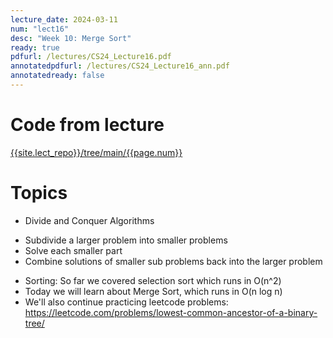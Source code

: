 ```yaml
---
lecture_date: 2024-03-11
num: "lect16"
desc: "Week 10: Merge Sort"
ready: true
pdfurl: /lectures/CS24_Lecture16.pdf
annotatedpdfurl: /lectures/CS24_Lecture16_ann.pdf
annotatedready: false
---
```


# Code from lecture
[{{site.lect_repo}}/tree/main/{{page.num}}]({{site.lect_repo}}/tree/main/{{page.num}})

# Topics
* Divide and Conquer Algorithms
 - Subdivide a larger problem into smaller problems
 - Solve each smaller part
 - Combine solutions of smaller sub problems back into the larger problem

* Sorting: So far we covered selection sort which runs in O(n^2) 
* Today we will learn about Merge Sort, which runs in O(n log n)
* We'll also continue practicing leetcode problems: <https://leetcode.com/problems/lowest-common-ancestor-of-a-binary-tree/>


